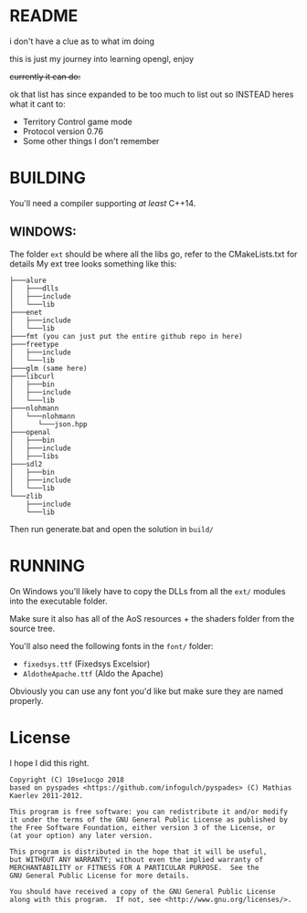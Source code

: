 # README

i don't have a clue as to what im doing

this is just my journey into learning opengl, enjoy


~~currently it can do:~~

ok that list has since expanded to be too much to list out so INSTEAD heres what it cant to:
- Territory Control game mode
- Protocol version 0.76
- Some other things I don't remember

# BUILDING

You'll need a compiler supporting *at least* C++14.

## WINDOWS:
The folder `ext` should be where all the libs go, refer to the CMakeLists.txt for details
My ext tree looks something like this:
```
├───alure
│   ├───dlls
│   ├───include
│   └───lib
├───enet
│   ├───include
│   └───lib
├───fmt (you can just put the entire github repo in here)
├───freetype
│   ├───include
│   └───lib
├───glm (same here)
├───libcurl
│   ├───bin
│   ├───include
│   └───lib
├───nlohmann
│   └───nlohmann
│      └───json.hpp
├───openal
│   ├───bin
│   ├───include
│   ├───libs
├───sdl2
│   ├───bin
│   ├───include
│   └───lib
└───zlib
    ├───include
    └───lib
```

Then run generate.bat and open the solution in `build/`

# RUNNING

On Windows you'll likely have to copy the DLLs from all the `ext/` modules into the executable folder.

Make sure it also has all of the AoS resources + the shaders folder from the source tree.

You'll also need the following fonts in the `font/` folder:
- `fixedsys.ttf` (Fixedsys Excelsior)
- `AldotheApache.ttf` (Aldo the Apache)

Obviously you can use any font you'd like but make sure they are named properly.


# License
I hope I did this right.
```
Copyright (C) 10se1ucgo 2018
based on pyspades <https://github.com/infogulch/pyspades> (C) Mathias Kaerlev 2011-2012.

This program is free software: you can redistribute it and/or modify
it under the terms of the GNU General Public License as published by
the Free Software Foundation, either version 3 of the License, or
(at your option) any later version.

This program is distributed in the hope that it will be useful,
but WITHOUT ANY WARRANTY; without even the implied warranty of
MERCHANTABILITY or FITNESS FOR A PARTICULAR PURPOSE.  See the
GNU General Public License for more details.

You should have received a copy of the GNU General Public License
along with this program.  If not, see <http://www.gnu.org/licenses/>.
```
